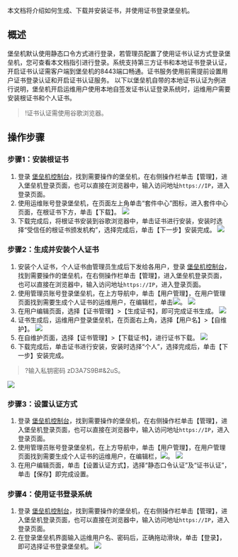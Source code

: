 本文档将介绍如何生成、下载并安装证书，并使用证书登录堡垒机。
## 概述
堡垒机默认使用静态口令方式进行登录，若管理员配置了使用证书认证方式登录堡垒机，您可查看本文档指引进行登录。系统支持第三方证书和本地证书登录认证，开启证书认证需客户端到堡垒机的8443端口畅通。证书服务使用前需提前设置用户证书登录认证和开启证书认证服务。
以下以堡垒机自带的本地证书认证为例进行说明，堡垒机开启运维用户使用本地自签发证书认证登录系统时，运维用户需要安装根证书和个人证书。
>!证书认证需使用谷歌浏览器。
## 操作步骤
### 步骤1：安装根证书
1. 登录 [堡垒机控制台](https://console.cloud.tencent.com/dsgc/bh)，找到需要操作的堡垒机，在右侧操作栏单击【管理】，进入堡垒机登录页面，也可以直接在浏览器中，输入访问地址`https://IP`，进入登录页面。 
2. 使用运维账号登录堡垒机，在页面左上角单击“套件中心”图标，进入套件中心页面，在根证书下方，单击【下载】。
![](https://main.qcloudimg.com/raw/eb8c1c2e4db060c8d00ca7e6239ccc64.png)
3. 下载完成后，将根证书安装到谷歌浏览器中，单击证书进行安装，安装时选择“受信任的根证书颁发机构”，选择完成后，单击【下一步】安装完成。
![](https://main.qcloudimg.com/raw/d8c1aeb70bd540c51bd37b313bea5b95.png)

### 步骤2：生成并安装个人证书
1. 安装个人证书，个人证书由管理员生成后下发给各用户，登录 [堡垒机控制台](https://console.cloud.tencent.com/cds/dasb)，找到需要操作的堡垒机，在右侧操作栏单击【管理】，进入堡垒机登录页面，也可以直接在浏览器中，输入访问地址`https://IP`，进入登录页面。 
2. 使用管理员账号登录堡垒机，在上方导航中，单击【用户管理】，在用户管理页面找到需要生成个人证书的运维用户，在编辑栏，单击![](https://main.qcloudimg.com/raw/89b4f0259b814f7bd467bb44baad0322.png)。
![](https://main.qcloudimg.com/raw/fc62c26f976d8ace9b35b91f9521022b.png)
3. 在用户编辑页面，选择【证书管理】>【生成证书】，即可完成证书生成。
![](https://main.qcloudimg.com/raw/b33bf56659c57c23868dc19b185bf3d1.png)
4. 证书生成后，运维用户登录堡垒机，在页面右上角，选择【用户名】>【自维护】。
![](https://main.qcloudimg.com/raw/664114d4db71d45519cc6f7e1d2457fb.png)
5. 在自维护页面，选择【证书管理】>【下载证书】，进行证书下载。
![](https://main.qcloudimg.com/raw/b921fa7005bfa19ed5bedcf3ea3b6d8c.png)
6. 下载完成后，单击证书进行安装，安装时选择“个人”，选择完成后，单击【下一步】安装完成。
>?输入私钥密码 zD3A7S9B#&2uS。
>
![](https://main.qcloudimg.com/raw/ff0457adc11eb8e30f750cfee35656eb.png)

### 步骤3：设置认证方式
1. 登录 [堡垒机控制台](https://console.cloud.tencent.com/dsgc/bh)，找到需要操作的堡垒机，在右侧操作栏单击【管理】，进入堡垒机登录页面，也可以直接在浏览器中，输入访问地址`https://IP`，进入登录页面。 
2. 使用管理员账号登录堡垒机，在上方导航中，单击【用户管理】，在用户管理页面找到需要生成个人证书的运维用户，在编辑栏，![](https://main.qcloudimg.com/raw/d6ee80a7d7f6373f6a87397742d20cf5.png)。
![](https://main.qcloudimg.com/raw/fc62c26f976d8ace9b35b91f9521022b.png)
3. 在用户编辑页面，单击【设置认证方式】，选择“静态口令认证”及“证书认证”，单击【保存】即完成设置。

### 步骤4：使用证书登录系统
1. 登录 [堡垒机控制台](https://console.cloud.tencent.com/dsgc/bh)，找到需要操作的堡垒机，在右侧操作栏单击【管理】，进入堡垒机登录页面，也可以直接在浏览器中，输入访问地址`https://IP`，进入登录页面。
2. 在登录堡垒机界面输入运维用户名、密码后，正确拖动滑块，单击【登录】，即可选择证书登录堡垒机。
![](https://main.qcloudimg.com/raw/08cda3ad0db6ec031510c2396581fc33.png)

